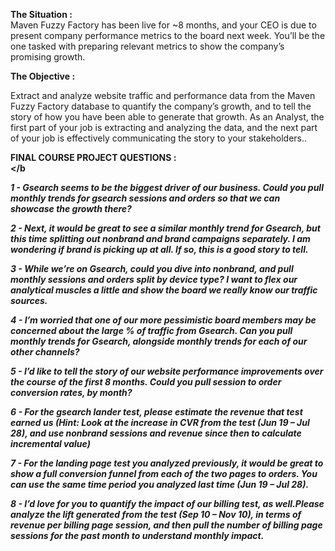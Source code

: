<b> The Situation :</b><br> Maven Fuzzy Factory has been live for ~8 months, and your CEO is due to present company performance metrics to the board next week. You’ll be the one tasked with preparing relevant metrics to show the company’s promising growth.

<b> The Objective : </b><br>

Extract and analyze website traffic and performance data from the Maven Fuzzy Factory database to quantify the company’s growth, and to tell the story of how you have been able to generate that growth. As an Analyst, the first part of your job is extracting and analyzing the data, and the next part of your job is effectively communicating the story to your stakeholders..<br>

<b> FINAL COURSE PROJECT QUESTIONS : <br></b

<i>1 - Gsearch seems to be the biggest driver of our business. Could you pull monthly trends for gsearch sessions and orders so that we can showcase the growth there? <br></i>

<i>2 - Next, it would be great to see a similar monthly trend for Gsearch, but this time splitting out nonbrand and brand campaigns separately. I am wondering if brand is picking up at all. If so, this is a good story to tell.<br></i>

<i>3 - While we’re on Gsearch, could you dive into nonbrand, and pull monthly sessions and orders split by device type? I want to flex our analytical muscles a little and show the board we really know our traffic sources.<br></i>

<i>4 - I’m worried that one of our more pessimistic board members may be concerned about the large % of traffic from Gsearch. Can you pull monthly trends for Gsearch, alongside monthly trends for each of our other channels?<br></i>

<i>5 - I’d like to tell the story of our website performance improvements over the course of the first 8 months. Could you pull session to order conversion rates, by month?<br></i>

<i>6 - For the gsearch lander test, please estimate the revenue that test earned us (Hint: Look at the increase in CVR from the test (Jun 19 – Jul 28), and use nonbrand sessions and revenue since then to calculate incremental value)<br></i>

<i>7 - For the landing page test you analyzed previously, it would be great to show a full conversion funnel from each of the two pages to orders. You can use the same time period you analyzed last time (Jun 19 – Jul 28). <br></i>

<i>8 - I’d love for you to quantify the impact of our billing test, as well.Please analyze the lift generated from the test (Sep 10 – Nov 10), in terms of revenue per billing page session, and then pull the number of billing page sessions for the past month to understand monthly impact. <br></i>